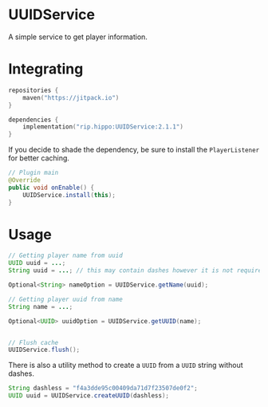 # UUIDService
A simple service to get player information.

# Integrating
```kotlin
repositories {
    maven("https://jitpack.io")
}

dependencies {
    implementation("rip.hippo:UUIDService:2.1.1")
}
```

If you decide to shade the dependency, be sure to install the `PlayerListener` for better caching.

```java
// Plugin main
@Override
public void onEnable() {
    UUIDService.install(this);
}
``` 

# Usage
```java
// Getting player name from uuid
UUID uuid = ...;
String uuid = ...; // this may contain dashes however it is not required

Optional<String> nameOption = UUIDService.getName(uuid);

// Getting player uuid from name
String name = ...;

Optional<UUID> uuidOption = UUIDService.getUUID(name);


// Flush cache
UUIDService.flush();
```

There is also a utility method to create a `UUID` from a `UUID` string without dashes.
```java
String dashless = "f4a3dde95c00409da71d7f23507de0f2";
UUID uuid = UUIDService.createUUID(dashless);
```